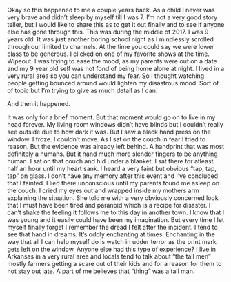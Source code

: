 Okay so this happened to me a couple years back. As a child I never was very brave and didn’t sleep by myself till I was 7. I’m not a very good story teller, but I would like to share this as to get it out finally and to see if anyone else has gone through this. This was during the middle of 2017. I was 9 years old. It was just another boring school night as I mindlessly scrolled through our limited tv channels. At the time you could say we were lower class to be generous. I clicked on one of my favorite shows at the time. Wipeout. I was trying to ease the mood, as my parents were out on a date and my 9 year old self was not fond of being home alone at night. I lived in a very rural area so you can understand my fear. So I thought watching people getting bounced around would lighten my disastrous mood. Sort of of topic but I’m trying to give as much detail as I can. 

And then it happened.

It was only for a brief moment. But that moment would go on to live in my head forever. My living room windows didn’t have blinds but I couldn’t really see outside due to how dark it was. But I saw a black hand press on the window. I froze. I couldn’t move. As I sat on the couch in fear I tried to reason. But the evidence was already left behind. A handprint that was most definitely a humans. But it hand much more slender fingers to be anything human. I sat on that couch and hid under a blanket. I sat there for atleast half an hour until my heart sank. I heard a very faint but obvious “tap, tap, tap” on glass. I don’t have any memory after this event and I’ve concluded that I fainted. I lied there unconscious until my parents found me asleep on the couch. I cried my eyes out and wrapped inside my mothers arm explaining the situation. She told me with a very obviously concerned look that I must have been tired and paranoid which is a recipe for disaster. I can’t shake the feeling it follows me to this day in another town. I know that I was young and it easily could have been my imagination. But every time I let myself finally forget I remember the dread I felt after the incident. I tend to see that hand in dreams. It’s oddly enchanting at times. Enchanting in the way that all I can help myself do is watch in udder terror as the print mark gets left on the window. Anyone else had this type of experience? I live in Arkansas in a very rural area and locals tend to talk about “the tall men” mostly farmers getting a scare out of their kids and for a reason for them to not stay out late. A part of me believes that “thing” was a tall man.